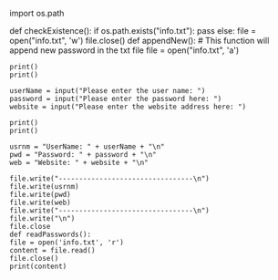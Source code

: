 import os.path

def checkExistence():
    if os.path.exists("info.txt"):
        pass
    else:
        file = open("info.txt", 'w')
        file.close()
        def appendNew():
    # This function will append new password in the txt file
    file = open("info.txt", 'a')

    print()
    print()

    userName = input("Please enter the user name: ")
    password = input("Please enter the password here: ")
    website = input("Please enter the website address here: ")

    print()
    print()

    usrnm = "UserName: " + userName + "\n"
    pwd = "Password: " + password + "\n"
    web = "Website: " + website + "\n"

    file.write("---------------------------------\n")
    file.write(usrnm)
    file.write(pwd)
    file.write(web)
    file.write("---------------------------------\n")
    file.write("\n")
    file.close
    def readPasswords():
    file = open('info.txt', 'r')
    content = file.read()
    file.close()
    print(content)
